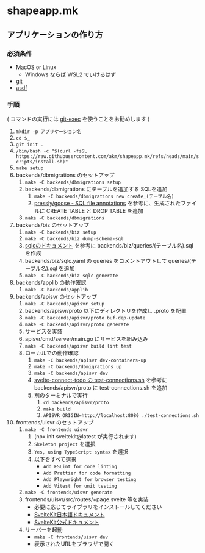 # shapeapp.mk

## アプリケーションの作り方

### 必須条件

- MacOS or Linux
    - Windows ならば WSL2 でいけるはず
- [git](https://git-scm.com/)
- [asdf](https://asdf-vm.com/)

### 手順

( コマンドの実行には [git-exec](https://github.com/akm/git-exec) を使うことをお勧めします )

1. `mkdir -p アプリケーション名`
1. `cd $_`
1. `git init .`
2. `/bin/bash -c "$(curl -fsSL https://raw.githubusercontent.com/akm/shapeapp.mk/refs/heads/main/scripts/install.sh)"`
3. `make setup`
4. backends/dbmigrations のセットアップ
    1. `make -C backends/dbmigrations setup`
    2. backends/dbmigrations にテーブルを追加する SQLを追加
       1. `make -C backends/dbmigrations new create_(テーブル名)`
       2. [pressly/goose - SQL file annotations](https://pressly.github.io/goose/documentation/annotations/) を参考に、生成されたファイルに CREATE TABLE と DROP TABLE を追加
    3. `make -C backends/dbmigrations`
5. backends/biz のセットアップ
    1. `make -C backends/biz setup`
    2. `make -C backends/biz dump-schema-sql`
    3. [sqlcのドキュメント](https://docs.sqlc.dev/en/stable/tutorials/getting-started-mysql.html) を参考に backends/biz/queries/(テーブル名).sql を作成
    4. backends/biz/sqlc.yaml の queries をコメントアウトして queries/(テーブル名).sql を追加
    5. `make -C backends/biz sqlc-generate`
6. backends/applib の動作確認
    1. `make -C backends/applib`
7. backends/apisvr のセットアップ
    1. `make -C backends/apisvr setup`
    2. backends/apisvr/proto 以下にディレクトリを作成し .proto を配置
    3. `make -C backends/apisvr/proto buf-dep-update`
    4. `make -C backends/apisvr/proto generate`
    5. サービスを実装
    6. apisvr/cmd/server/main.go にサービスを組み込み
    7. `make -C backends/apisvr build lint test`
    8. ローカルでの動作確認
        1. `make -C backends/apisvr dev-containers-up`
        2. `make -C backends/dbmigrations up`
        3. `make -C backends/apisvr dev`
        4. [svelte-connect-todo の test-connections.sh](https://github.com/akm/svelte-connect-todo/blob/435458e3d7895babbe355972dc5f5f62cc3a92d0/backends/apisvr/proto/test-connections.sh) を参考に backends/apisvr/proto に test-connections.sh を追加
        5. 別のターミナルで実行
           1. `cd backends/apisvr/proto`
           2. `make build`
           3. `APISVR_ORIGIN=http://localhost:8080 ./test-connections.sh`
1. frontends/uisvr のセットアップ
    1. `make -C frontends uisvr`
        1. (npx init sveltekit@latest が実行されます)
        2. `Skeleton project` を選択
        3. `Yes, using TypeScript syntax` を選択
        4. 以下をすべて選択
            - `Add ESLint for code linting`
            - `Add Prettier for code formatting`
            - `Add Playwright for browser testing`
            - `Add Vitest for unit testing`
    2. `make -C frontends/uisvr generate`
    3. frontends/uisvr/src/routes/+page.svelte 等を実装
        - 必要に応じてライブラリをインストールしてください
        - [SvelteKit日本語ドキュメント](https://kit.svelte.jp/)
        - [SvelteKit公式ドキュメント](https://kit.svelte.dev/)
    4. サーバーを起動
        - `make -C frontends/uisvr dev`
        - 表示されたURLをブラウザで開く
